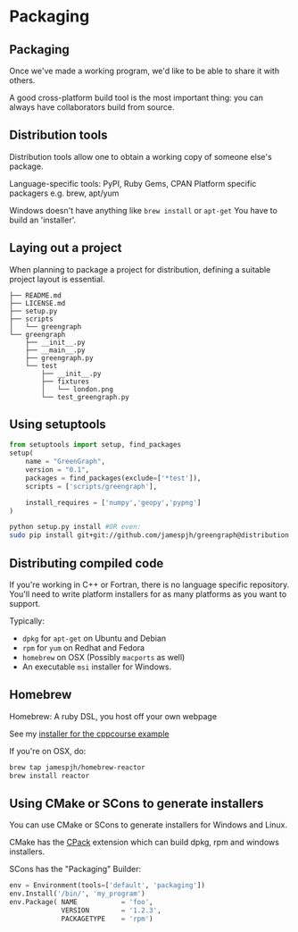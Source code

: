 Packaging
=========

Packaging
---------

Once we've made a working program, we'd like to be able to share it with others.

A good cross-platform build tool is the most important thing: you can always
have collaborators build from source.

Distribution tools
------------------

Distribution tools allow one to obtain a working copy of someone else's package.

Language-specific tools: PyPI, Ruby Gems, CPAN
Platform specific packagers e.g. brew, apt/yum

Windows doesn't have anything like `brew install` or `apt-get`
You have to build an 'installer'.

Laying out a project
--------------------

When planning to package a project for distribution, defining a suitable
project layout is essential.

```
├── README.md
├── LICENSE.md
├── setup.py
├── scripts
│   └── greengraph
└── greengraph
    ├── __init__.py
    ├── __main__.py
    ├── greengraph.py
    └── test
        ├── __init__.py
        ├── fixtures
        │   └── london.png
        └── test_greengraph.py
```

Using setuptools
----------------

``` python
from setuptools import setup, find_packages
setup(
    name = "GreenGraph",
    version = "0.1",
    packages = find_packages(exclude=['*test']),
    scripts = ['scripts/greengraph'],

    install_requires = ['numpy','geopy','pypng']
)
```

``` bash
python setup.py install #OR even:
sudo pip install git+git://github.com/jamespjh/greengraph@distribution
```

Distributing compiled code
--------------------------

If you're working in C++ or Fortran, there is no language specific repository.
You'll need to write platform installers for as many platforms as you want to
support.

Typically:

* `dpkg` for `apt-get` on Ubuntu and Debian
* `rpm` for `yum` on Redhat and Fedora
* `homebrew` on OSX (Possibly `macports` as well)
* An executable `msi` installer for Windows.

Homebrew
--------

Homebrew: A ruby DSL, you host off your own webpage

See my [installer for the cppcourse example](http://github.com/jamespjh/reactor)

If you're on OSX, do:

``` bash
brew tap jamespjh/homebrew-reactor
brew install reactor
```

Using CMake or SCons to generate installers
--------------------------------------------

You can use CMake or SCons to generate installers for Windows and Linux.

CMake has the [CPack](http://www.cmake.org/cmake/help/v2.8.8/cpack.html)
extension which can build dpkg, rpm and windows installers.

SCons has the "Packaging" Builder:

``` python
env = Environment(tools=['default', 'packaging'])
env.Install('/bin/', 'my_program')
env.Package( NAME           = 'foo',
             VERSION        = '1.2.3',
             PACKAGETYPE    = 'rpm')
```
